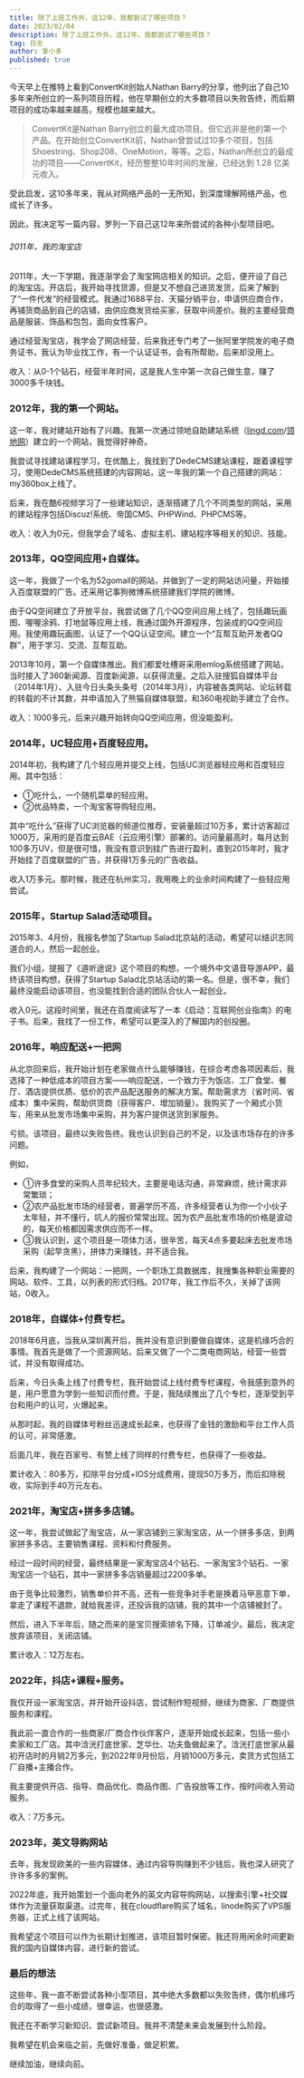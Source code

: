 ```yaml
--- 
title: 除了上班工作外，这12年，我都尝试了哪些项目？
date: 2023/02/04
description: 除了上班工作外，这12年，我都尝试了哪些项目？
tag: 日志
author: 拿小多
published: true
---
```


今天早上在推特上看到ConvertKit创始人Nathan Barry的分享，他列出了自己10多年来所创立的一系列项目历程，他在早期创立的大多数项目以失败告终，而后期项目的成功率越来越高，规模也越来越大。

> ConvertKit是Nathan Barry创立的最大成功项目。但它远非是他的第一个产品。在开始创立ConvertKit前，Nathan曾尝试过10多个项目，包括Shoestring、Shop208、OneMotion，等等。之后，Nathan所创立的最成功的项目——ConvertKit，经历整整10年时间的发展，已经达到 1.28 亿美元收入。

受此启发，这10多年来，我从对网络产品的一无所知，到深度理解网络产品，也成长了许多。

因此，我决定写一篇内容，罗列一下自己这12年来所尝试的各种小型项目吧。

###### 2011年，我的淘宝店

2011年，大一下学期，我逐渐学会了淘宝网店相关的知识。之后，便开设了自己的淘宝店。开店后，我开始寻找货源，但是又不想自己进货发货，后来了解到了“一件代发”的经营模式。我通过1688平台、天猫分销平台，申请供应商合作，再铺货商品到自己的店铺，由供应商发货给买家，获取中间差价。我的主要经营商品是服装、饰品和包包，面向女性客户。

通过经营淘宝店，我学会了网店经营，后来我还专门考了一张阿里学院发的电子商务证书，我认为毕业找工作，有一个认证证书，会有所帮助，后来却没用上。

收入：从0-1个钻石，经营半年时间，这是我人生中第一次自己做生意，赚了3000多千块钱。

### 2012年，我的第一个网站。

这一年，我对建站开始有了兴趣。我第一次通过领地自助建站系统（[lingd.com](http://www.lingd.com/)/[领地网](http://www.lingw.net/)）建立的一个网站，我觉得好神奇。

我尝试寻找建站课程学习，在优酷上，我找到了DedeCMS建站课程，跟着课程学习，使用DedeCMS系统搭建的内容网站，这一年我的第一个自己搭建的网站：my360box上线了。

后来，我在酷6视频学习了一些建站知识，逐渐搭建了几个不同类型的网站，采用的建站程序包括Discuz!系统、帝国CMS、PHPWind、PHPCMS等。

收入：收入为0元，但我学会了域名、虚拟主机、建站程序等相关的知识、技能。

### 2013年，QQ空间应用+自媒体。

这一年，我做了一个名为52gomall的网站，并做到了一定的网站访问量，开始接入百度联盟的广告。还采用记事狗微博系统搭建我们学院的微博。

由于QQ空间建立了开放平台，我尝试做了几个QQ空间应用上线了，包括趣玩画图、喔喔涂鸦、打地鼠等应用上线，我通过国外开源程序，包装成的QQ空间应用。我使用趣玩画图，认证了一个QQ认证空间。建立一个“互帮互助开发者QQ群”，用于学习、交流、互帮互助。

2013年10月，第一个自媒体推出。我们都爱吐槽哥采用emlog系统搭建了网站，当时接入了360新闻源、百度新闻源，以获得流量。之后入驻搜狐自媒体平台（2014年1月）、入驻今日头条头条号（2014年3月），内容被各类网站、论坛转载的转载的不计其数，并申请加入了熊猫自媒体联盟，和360电视助手建立了合作。

收入：1000多元，后来兴趣开始转向QQ空间应用，但没能盈利。

### 2014年，UC轻应用+百度轻应用。

2014年初，我构建了几个轻应用并提交上线，包括UC浏览器轻应用和百度轻应用。其中包括：

-   ①吃什么，一个随机菜单的轻应用。
-   ②优品特卖，一个淘宝客导购轻应用。

其中“吃什么”获得了UC浏览器的频道位推荐，安装量超过10万多，累计访客超过1000万，采用的是百度云BAE（云应用引擎）部署的。访问量最高时，每月达到100多万UV，但是很可惜，我没有意识到挂广告进行盈利，直到2015年时，我才开始挂了百度联盟的广告，并获得1万多元的广告收益。

收入1万多元。那时候，我还在杭州实习，我用晚上的业余时间构建了一些轻应用尝试。

### 2015年，Startup Salad活动项目。

2015年3、4月份，我报名参加了Startup Salad北京站的活动，希望可以结识志同道合的人，然后一起创业。

我们小组，提报了《道听途说》这个项目的构想，一个境外中文语音导游APP，最终该项目构想，获得了Startup Salad北京站活动的第一名。但是，很不幸，我们最终没能启动该项目，也没能找到合适的团队合伙人一起创业。

收入0元。这段时间里，我还在百度阅读写了一本《启动：互联网创业指南》的电子书。后来，我找了一份工作，希望可以更深入的了解国内的创投圈。

### 2016年，响应配送+一把网

从北京回来后，我开始计划在老家做点什么能够赚钱，在综合考虑各项因素后，我选择了一种低成本的项目方案——响应配送，一个致力于为饭店、工厂食堂、餐厅、酒店提供优质、低价的农产品配送服务的解决方案。帮助需求方（省时间、省成本）集中采购，帮助供货商（获得客户、增加销量）。我购买了一个厢式小货车，用来从批发市场集中采购，并为客户提供送货到家服务。

亏损。该项目，最终以失败告终。我也认识到自己的不足，以及该市场存在的许多问题。

例如，

-   ①许多食堂的采购人员年纪较大，主要是电话沟通，非常麻烦，统计需求非常繁琐；
-   ②农产品批发市场的经营者，普遍学历不高，许多经营者认为你一个小伙子太年轻，并不懂行，坑人的报价常常出现。因为农产品批发市场的价格是波动的，每天价格都因需求供应而不一样。
-   ③我认识到，这个项目是一项体力活，很辛苦，每天4点多要起床去批发市场采购（起早贪黑），拼体力来赚钱，并不适合我。

后来，我构建了一个网站：一把网，一个职场工具数据库，我搜集各种职业需要的网站、软件、工具，以列表的形式归档。2017年，我工作后不久，关掉了该网站，0收入。

### 2018年，自媒体+付费专栏。

2018年6月底，当我从深圳离开后，我并没有意识到要做自媒体，这是机缘巧合的事情。我首先是做了一个资源网站，后来又做了一个二类电商网站，经营一些尝试，并没有取得成功。

后来，今日头条上线了付费专栏，我开始尝试上线付费专栏课程，令我感到意外的是，用户愿意为学到一些知识而付费。于是，我陆续推出了几个专栏，逐渐受到平台和用户的认可，火爆起来。

从那时起，我的自媒体号粉丝迅速成长起来，也获得了金钱的激励和平台工作人员的认可，非常感激。

后面几年，我在百家号、有赞上线了同样的付费专栏，也获得了一些收益。

累计收入：80多万，扣除平台分成+IOS分成费用，提现50万多万，而后扣除税收，实际到手40万元左右。

### 2021年，淘宝店+拼多多店铺。

这一年，我尝试做起了淘宝店，从一家店铺到三家淘宝店，从一个拼多多店，到两家拼多多店。主要销售课程、资料和付费服务。

经过一段时间的经营，最终结果是一家淘宝店4个钻石、一家淘宝3个钻石、一家淘宝店一个钻石，其中一家拼多多店销量超过2200多单。

由于竞争比较激烈，销售单价并不高，还有一些竞争对手老是换着马甲恶意下单，拿走了课程不退款，就给我差评，还投诉我的店铺，我的其中一个店铺被封了。

然后，进入下半年后，随之而来的是宝贝搜索排名下降，订单减少。最后，我决定放弃该项目，关闭店铺。

累计收入：12万左右。

### 2022年，抖店+课程+服务。

我仅开设一家淘宝店，并开始开设抖店，尝试制作短视频，继续为商家、厂商提供服务和课程。

我此前一直合作的一些商家/厂商合作伙伴客户，逐渐开始成长起来，包括一些小卖家和工厂店。其中浛洸打底世家、芝华仕、功夫鱼做起来了。浛洸打底世家从最初开店时的月销2万多元，到2022年9月份后，月销1000万多元，卖货方式包括工厂自播+主播合作。

我主要提供开店、指导、商品优化、商品作图、广告投放等工作，按时间收入劳动服务。

收入：7万多元。

### 2023年，英文导购网站

去年，我发现欧美的一些内容媒体，通过内容导购赚到不少钱后，我也深入研究了许许多多的案例。

2022年底，我开始策划一个面向老外的英文内容导购网站，以搜索引擎+社交媒体作为流量获取渠道。过完年，我在cloudflare购买了域名，linode购买了VPS服务器，正式上线了该网站。

我希望这个项目可以作为长期计划推进，该项目暂时保密。我还将用闲余时间更新我的国内自媒体内容，进行新的尝试。

### 最后的想法

这些年，我一直不断尝试各种小型项目，其中绝大多数都以失败告终，偶尔机缘巧合的取得了一些小成绩，很幸运，也很感激。

我还在不断学习新知识、尝试新项目。我并不清楚未来会发展到什么阶段。

我希望在机会来临之前，先做好准备，做足积累。

继续加油，继续向前。
